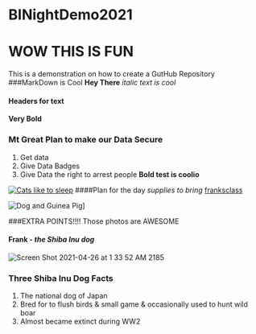 # BINightDemo2021
# WOW THIS IS FUN
This is a demonstration on how to create a GutHub Repository
###MarkDown is Cool
**Hey There**
_italic text is cool_
#### Headers for text
**Very Bold**
### Mt Great Plan to make our Data Secure
1. Get data
1. Give Data Badges
1. Give Data the right to arrest people
**Bold test is coolio**

[![Cats like to sleep](https://ukmadcat.com/wp-content/uploads/2019/04/sleepy-cat.jpg "Cats like to sleep")](https://ukmadcat.com/wp-content/uploads/2019/04/sleepy-cat.jpg "Cats like to sleep")
####Plan for the day
_supplies to bring_
[franksclass](https://www.franksclass.com)

![Dog and Guinea Pig](https://metro.co.uk/wp-content/uploads/2020/06/PRC_154333395.jpg?quality=90&strip=all&zoom=1&resize=644%2C338)]

###EXTRA POINTS!!!!  Those photos are AWESOME


#### Frank - _the Shiba Inu dog_
![Screen Shot 2021-04-26 at 1 33 52 AM 2185](https://user-images.githubusercontent.com/83087359/116048035-fc36f300-a631-11eb-9152-368b117230a0.png)
### Three Shiba Inu Dog Facts
1. The national dog of Japan
1. Bred for to flush birds & small game & occasionally used to hunt wild boar
1. Almost became extinct during WW2
